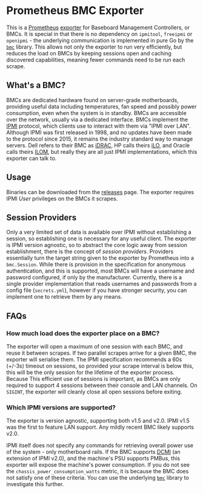 # Prometheus BMC Exporter

This is a [Prometheus](https://prometheus.io/docs/introduction/overview/) [exporter](https://prometheus.io/docs/instrumenting/exporters/) for Baseboard Management Controllers, or BMCs.
It is special in that there is no dependency on `ipmitool`, `freeipmi` or `openipmi` - the underlying communication is implemented in pure Go by the [`bmc`](https://github.com/gebn/bmc) library.
This allows not only the exporter to run very efficiently, but reduces the load on BMCs by keeping sessions open and caching discovered capabilities, meaning fewer commands need to be run each scrape.

## What's a BMC?

BMCs are dedicated hardware found on server-grade motherboards, providing useful data including temperatures, fan speed and possibly power consumption, even when the system is in standby.
BMCs are accessible over the network, usually via a dedicated interface.
BMCs implement the [IPMI](https://www.intel.co.uk/content/www/uk/en/servers/ipmi/ipmi-home.html) protocol, which clients use to interact with them via "IPMI over LAN".
Although IPMI was first released in 1998, and no updates have been made to the protocol since 2015, it remains the industry standard way to manage servers.
Dell refers to their BMC as [iDRAC](https://www.dell.com/support/article/uk/en/ukbsdt1/sln129295/dell-poweredge-how-to-configure-the-idrac-system-management-options-on-servers?lang=en), HP calls theirs [iLO](https://www.hpe.com/uk/en/servers/integrated-lights-out-ilo.html), and Oracle calls theirs [ILOM](https://docs.oracle.com/cd/E19203-01/819-1160-13/overview.html), but really they are all just IPMI implementations, which this exporter can talk to.

## Usage

Binaries can be downloaded from the [releases](https://github.com/gebn/bmc_exporter/releases) page.
The exporter requires IPMI *User* privileges on the BMCs it scrapes.

## Session Providers

Only a very limited set of data is available over IPMI without establishing a session, so establishing one is necessary for any useful client.
The exporter is IPMI version agnostic, so to abstract the core logic away from session establishment, there is the concept of *session providers*.
Providers essentially turn the target string given to the exporter by Prometheus into a `bmc.Session`.
While there is provision in the specification for anonymous authentication, and this is supported, most BMCs will have a username and password configured, if only by the manufacturer.
Currently, there is a single provider implementation that reads usernames and passwords from a config file (`secrets.yml`), however if you have stronger security, you can implement one to retrieve them by any means.

## FAQs

### How much load does the exporter place on a BMC?

The exporter will open a maximum of one session with each BMC, and reuse it between scrapes.
If two parallel scrapes arrive for a given BMC, the exporter will serialise them.
The IPMI specification recommends a 60s (+/-3s) timeout on sessions, so provided your scrape interval is below this, this will be the only session for the lifetime of the exporter process.
Because 
This efficient use of sessions is important, as BMCs are only required to support 4 sessions between their console and LAN channels.
On `SIGINT`, the exporter will cleanly close all open sessions before exiting.

### Which IPMI versions are supported?

The exporter is version agnostic, supporting both v1.5 and v2.0.
IPMI v1.5 was the first to feature LAN support.
Any mildly recent BMC likely supports v2.0.

IPMI itself does not specify any commands for retrieving overall power use of the system - only motherboard rails.
If the BMC supports [DCMI](https://www.intel.com/content/dam/www/public/us/en/documents/technical-specifications/dcmi-v1-5-rev-spec.pdf) (an extension of IPMI v2.0), and the machine's PSU supports PMBus, this exporter will expose the machine's power consumption.
If you do not see the `chassis_power_consumption_watts` metric, it is because the BMC does not satisfy one of these criteria.
You can use the underlying [`bmc`](https://github.com/gebn/bmc) library to investigate this further.
